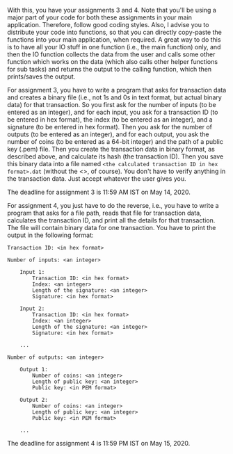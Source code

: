 With this, you have your assignments 3 and 4. Note that you'll be using a major part of your code for both these assignments in your main application. Therefore, follow good coding styles. Also, I advise you to distribute your code into functions, so that you can directly copy-paste the functions into your main application, when required. A great way to do this is to have all your IO stuff in one function (i.e., the main function) only, and then the IO function collects the data from the user and calls some other function which works on the data (which also calls other helper functions for sub tasks) and returns the output to the calling function, which then prints/saves the output.

For assignment 3, you have to write a program that asks for transaction data and creates a binary file (i.e., not 1s and 0s in text format, but actual binary data) for that transaction. So you first ask for the number of inputs (to be entered as an integer), and for each input, you ask for a transaction ID (to be entered in hex format), the index (to be entered as an integer), and a signature (to be entered in hex format). Then you ask for the number of outputs (to be entered as an integer), and for each output, you ask the number of coins (to be entered as a 64-bit integer) and the path of a public key (.pem) file. Then you create the transaction data in binary format, as described above, and calculate its hash (the transaction ID). Then you save this binary data into a file named `<the calculated transaction ID in hex format>.dat` (without the <>, of course). You don't have to verify anything in the transaction data. Just accept whatever the user gives you.

The deadline for assignment 3 is 11:59 AM IST on May 14, 2020. 

For assignment 4, you just have to do the reverse, i.e., you have to write a program that asks for a file path, reads that file for transaction data, calculates the transaction ID, and print all the details for that transaction. The file will contain binary data for one transaction. You have to print the output in the following format:

```
Transaction ID: <in hex format>

Number of inputs: <an integer>

    Input 1:
        Transaction ID: <in hex format>
        Index: <an integer>
        Length of the signature: <an integer>
        Signature: <in hex format>

    Input 2:
        Transaction ID: <in hex format>
        Index: <an integer>
        Length of the signature: <an integer>
        Signature: <in hex format>

    ...

Number of outputs: <an integer>

    Output 1:
        Number of coins: <an integer>
        Length of public key: <an integer>
        Public key: <in PEM format>

    Output 2:
        Number of coins: <an integer>
        Length of public key: <an integer>
        Public key: <in PEM format>

    ...
```

The deadline for assignment 4 is 11:59 PM IST on May 15, 2020.
